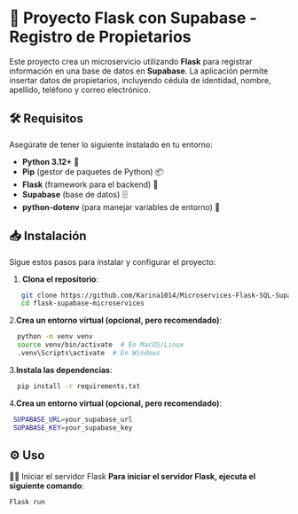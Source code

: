 # 🚀 Proyecto Flask con Supabase - Registro de Propietarios

Este proyecto crea un microservicio utilizando **Flask** para registrar información en una base de datos en **Supabase**. La aplicación permite insertar datos de propietarios, incluyendo cédula de identidad, nombre, apellido, teléfono y correo electrónico.

## 🛠 Requisitos

Asegúrate de tener lo siguiente instalado en tu entorno:

- **Python 3.12+** 🐍
- **Pip** (gestor de paquetes de Python) 📦
- **Flask** (framework para el backend) 🧪
- **Supabase** (base de datos) 🗄️
- **python-dotenv** (para manejar variables de entorno) 🔐

## 📥 Instalación

Sigue estos pasos para instalar y configurar el proyecto:

1. **Clona el repositorio**:
```bash
   git clone https://github.com/Karina1014/Microservices-Flask-SQL-Supabase.git)
   cd flask-supabase-microservices
 ```
2.**Crea un entorno virtual (opcional, pero recomendado)**:
 ```bash
   python -m venv venv
   source venv/bin/activate  # En MacOS/Linux
   .venv\Scripts\activate  # En Windows
 ```
3.**Instala las dependencias**:
 ```bash
   pip install -r requirements.txt
 ```
4.**Crea un entorno virtual (opcional, pero recomendado)**:
 ```bash
  SUPABASE_URL=your_supabase_url
  SUPABASE_KEY=your_supabase_key
 ```
## ⚙ Uso
🏃‍♂️ Iniciar el servidor Flask
**Para iniciar el servidor Flask, ejecuta el siguiente comando**:
 ```bash
 Flask run
 ```
